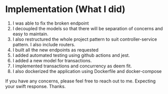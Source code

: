 # Implementation (What I did)

1.  I was able to fix the broken endpoint
1.  I decoupled the models so that there will be separation of concerns and easy to maintain.
1.  I also restructured the whole project pattern to suit controller-service pattern. I also include routers.
1.  I built all the new endpoints as requested
1.  I added automated testing using github actions and jest.
1.  I added a new model for transactions.
1.  I implemented transactions and concurrency as deem fit.
1.  I also dockerized the application using Dockerfile and docker-compose

If you have any concerns, please feel free to reach out to me.
Expecting your swift response. 
Thanks.